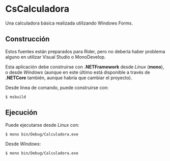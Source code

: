 # CsCalculadora

Una calculadora básica realizada utilizando Windows Forms.

## Construcción

Estos fuentes están preparados para Rider, pero no debería haber problema alguno en utilizar Visual Studio o MonoDevelop.

Esta aplicación debe construirse con **.NETFramework** desde *Linux* (**mono**), o desde *Windows* (aunque en este último está disponible a través de **.NETCore** también, aunque habría que cambiar el proyecto).

Desde línea de comando, puede construirse con:

```
$ msbuild
```

## Ejecución
Puede ejecutarse desde *Linux* con:

```
$ mono bin/Debug/Calculadora.exe

```
Desde *Windows*:

```
$ mono bin/Debug/Calculadora.exe
```
